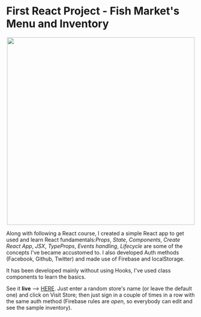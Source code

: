 # First React Project - Fish Market's Menu and Inventory

<p align='center'>
	<img width=500px src='https://user-images.githubusercontent.com/36935593/122481336-ce857f00-cfce-11eb-81bf-f0ae586b6367.png'>
</p>

Along with following a React course, I created a simple React app to get used and learn React fundamentals:_Props_, _State_, _Components_, _Create React App_, _JSX_, _TypeProps_, _Events handling_, _Lifecycle_ are some of the concepts I've became accustomed to.
I also developed Auth methods (Facebook, Github, Twitter) and made use of Firebase and localStorage.

It has been developed mainly without using Hooks, I've used class components to learn the basics.

See it __live__ --> [HERE](https://60cbcaad6844ff009c4f2b5d--awesome-gates-d44cb3.netlify.app/). Just enter a random store's name (or leave the default one) and click on Visit Store; then just sign in a couple of times in a row with the same auth method (Firebase rules are _open_, so everybody can edit and see the sample inventory).



